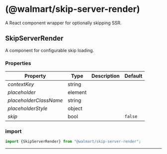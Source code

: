#  (@walmart/skip-server-render)

A React component wrapper for optionally skipping SSR.


## SkipServerRender

A component for configurable skip loading.

### Properties

| Property | Type | Description | Default |
| -------- | ---- | ----------- | ------- |
| *contextKey* | string |  | 
| *placeholder* | element |  | 
| *placeholderClassName* | string |  | 
| *placeholderStyle* | object |  | 
| *skip* | bool |  | `false`

### import

```jsx
import {SkipServerRender} from "@walmart/skip-server-render";
```

<hr/>

